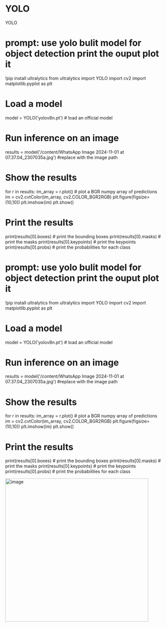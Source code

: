 # YOLO
YOLO
# prompt: use yolo bulit model for object detection print the ouput plot it

!pip install ultralytics
from ultralytics import YOLO
import cv2
import matplotlib.pyplot as plt

# Load a model
model = YOLO('yolov8n.pt')  # load an official model

# Run inference on an image
results = model('/content/WhatsApp Image 2024-11-01 at 07.37.04_2307035a.jpg') #replace with the image path

# Show the results
for r in results:
    im_array = r.plot()  # plot a BGR numpy array of predictions
    im = cv2.cvtColor(im_array, cv2.COLOR_BGR2RGB)
    plt.figure(figsize=(10,10))
    plt.imshow(im)
    plt.show()

# Print the results
print(results[0].boxes) # print the bounding boxes
print(results[0].masks) # print the masks
print(results[0].keypoints) # print the keypoints
print(results[0].probs) # print the probabilities for each class

# prompt: use yolo bulit model for object detection print the ouput plot it

!pip install ultralytics
from ultralytics import YOLO
import cv2
import matplotlib.pyplot as plt

# Load a model
model = YOLO('yolov8n.pt')  # load an official model

# Run inference on an image
results = model('/content/WhatsApp Image 2024-11-01 at 07.37.04_2307035a.jpg') #replace with the image path

# Show the results
for r in results:
    im_array = r.plot()  # plot a BGR numpy array of predictions
    im = cv2.cvtColor(im_array, cv2.COLOR_BGR2RGB)
    plt.figure(figsize=(10,10))
    plt.imshow(im)
    plt.show()

# Print the results
print(results[0].boxes) # print the bounding boxes
print(results[0].masks) # print the masks
print(results[0].keypoints) # print the keypoints
print(results[0].probs) # print the probabilities for each class

<img width="456" alt="image" src="https://github.com/user-attachments/assets/5a654a14-1d04-42be-a534-116758de6753">
